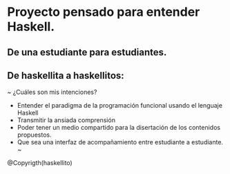# Proyecto pensado para entender Haskell. 
## De una estudiante para estudiantes.
## De haskellita a haskellitos:
 ~ ¿Cuáles son mis intenciones? 
  * Entender el paradigma de la programación funcional usando el lenguaje Haskell
  * Transmitir la ansiada comprensión
  * Poder tener un medio compartido para la disertación de los contenidos propuestos.
  * Que sea una interfaz de acompañamiento entre estudiante a estudiante. ~
  
  @Copyrigth(haskellito)

